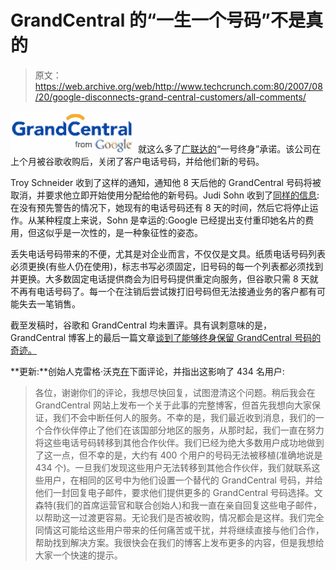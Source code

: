 # GrandCentral 的“一生一个号码”不是真的

> 原文：<https://web.archive.org/web/http://www.techcrunch.com:80/2007/08/20/google-disconnects-grand-central-customers/all-comments/>

[![grandcentral.jpg](img/7e8bba8716434882f185d971548b721d.png)](https://web.archive.org/web/20090203014359/http://www.crunchbase.com/company/grandcentral) 就这么多了[广联达的](https://web.archive.org/web/20090203014359/http://www.crunchbase.com/company/grandcentral)“一号终身”承诺。该公司在上个月被谷歌收购后，关闭了客户电话号码，并给他们新的号码。

Troy Schneider 收到了这样的通知，通知他 8 天后他的 GrandCentral 号码将被取消，并要求他立即开始使用分配给他的新号码。Judi Sohn 收到了[同样的信息](https://web.archive.org/web/20090203014359/http://www.momathome.com/2007/08/how_using_a_beta_web_application_can_bite/):在没有预先警告的情况下，她现有的电话号码还有 8 天的时间，然后它将停止运作。从某种程度上来说，Sohn 是幸运的:Google 已经提出支付重印她名片的费用，但这似乎是一次性的，是一种象征性的姿态。

丢失电话号码带来的不便，尤其是对企业而言，不仅仅是文具。纸质电话号码列表必须更换(有些人仍在使用)，标志书写必须固定，旧号码的每一个列表都必须找到并更换。大多数固定电话提供商会为旧号码提供重定向服务，但谷歌只需 8 天就不再有电话号码了。每一个在注销后尝试拨打旧号码但无法接通业务的客户都有可能失去一笔销售。

截至发稿时，谷歌和 GrandCentral 均未置评。具有讽刺意味的是，GrandCentral 博客上的最后一篇文章[谈到了能够终身保留 GrandCentral 号码的奇迹。](https://web.archive.org/web/20090203014359/http://blog.grandcentral.com/?p=136)

**更新:**创始人克雷格·沃克[在](https://web.archive.org/web/20090203014359/http://www.techcrunch.com/2007/08/20/google-disconnects-grand-central-customers/#comment-1565407)下面评论，并指出这影响了 434 名用户:

> 各位，谢谢你们的评论，我想尽快回复，试图澄清这个问题。稍后我会在 GrandCentral 网站上发布一个关于此事的完整博客，但首先我想向大家保证，我们不会中断任何人的服务。不幸的是，我们最近收到消息，我们的一个合作伙伴停止了他们在该国部分地区的服务，从那时起，我们一直在努力将这些电话号码转移到其他合作伙伴。我们已经为绝大多数用户成功地做到了这一点，但不幸的是，大约有 400 个用户的号码无法被移植(准确地说是 434 个)。一旦我们发现这些用户无法转移到其他合作伙伴，我们就联系这些用户，在相同的区号中为他们设置一个替代的 GrandCentral 号码，并给他们一封回复电子邮件，要求他们提供更多的 GrandCentral 号码选择。文森特(我们的首席运营官和联合创始人)和我一直在亲自回复这些电子邮件，以帮助这一过渡更容易。无论我们是否被收购，情况都会是这样。我们完全同情这可能给这些用户带来的任何痛苦或干扰，并将继续直接与他们合作，帮助找到解决方案。我很快会在我们的博客上发布更多的内容，但是我想给大家一个快速的提示。